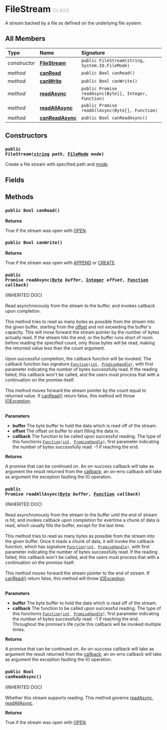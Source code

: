 # FileStream <font color="#C8C8C8" size="3">CLASS</font>

A stream backed by a file as defined on the underlying file system.

## All Members
|**Type**|**Name**|**Signature**
|:-------|:-------|:------------
|*constructor*|<a href="#c-FileStream-string-FileMode"><b>FileStream</b></a>|`public FileStream(string, System.IO.FileMode)`
|*method*|<a href="#m-canRead-void"><b>canRead</b></a>|`public Bool canRead()`
|*method*|<a href="#m-canWrite-void"><b>canWrite</b></a>|`public Bool canWrite()`
|*method*|<a href="#m-readAsync-Byte-Integer-Function"><b>readAsync</b></a>|`public Promise readAsync(Byte[], Integer, Function)`
|*method*|<a href="#m-readAllAsync-Byte-Function"><b>readAllAsync</b></a>|`public Promise readAllAsync(Byte[], Function)`
|*method*|<a href="#m-canReadAsync-void"><b>canReadAsync</b></a>|`public Bool canReadAsync()`

## Constructors
<a name="c-FileStream-string-FileMode"></a>
### <code>public FileStream([string](../../String) *path*, [FileMode](../System.IO/FileMode) *mode*)</code>
Create a file stream with specified path and <a href="../System.IO/FileMode">mode</a>.
## Fields

## Methods
<a name="m-canRead-void"></a>
### <code>public Bool canRead()</code>


**Returns**

<a name="m-canRead-void-r"></a>True if the stream was open with <a href="../System.IO/FileMode#e-OPEN">OPEN</a>.

<a name="m-canWrite-void"></a>
### <code>public Bool canWrite()</code>


**Returns**

<a name="m-canWrite-void-r"></a>True if the stream was open with <a href="../System.IO/FileMode#e-APPEND">APPEND</a> or <a href="../System.IO/FileMode#e-CREATE">CREATE</a>.

<a name="m-readAsync-Byte-Integer-Function"></a>
### <code>public Promise readAsync([Byte](../../Byte) *buffer*, [Integer](../../Integer) *offset*, [Function](../../Function) *callback*)</code>
(INHERITED DOC)<br><br>Read asynchronously from the stream to the buffer, and invokes callback upon completion.<br><br>This method tries to read as many bytes as possible from the stream into the given buffer, starting from the <a href="m-readAsync-Byte-Integer-Function-p-offset">offset</a> and not exceeding the buffer's capacity. This will move forward the stream pointer by the number of bytes actually read. If the stream hits the end, or the buffer runs short of room before reading the specified count, only those bytes will be read, making the returned value less than the count argument.<br><br>Upon successful completion, the callback function will be invoked. The callback function has signature <code>[Function](../../Function)([int](../../Integer), [PromiseHandle](../System.Concurrency/PromiseHandle))</code>, with first parameter indicating the number of bytes successfully read. If the reading failed, this callback won't be called, and the users must process that with a continuation on the promise itself.<br><br>This method moves forward the stream pointer by the count equal to returned value. If <a href="../System.IO/FileStream#m-canReadAsync-void">canRead()</a> return false, this method will throw <a href="../System.IO/IOException">IOException</a>.<br><br>

**Parameters**

<a name="m-readAsync-Byte-Integer-Function-p-buffer"></a>
- **buffer**
The byte buffer to hold the data which is read off of the stream.
<a name="m-readAsync-Byte-Integer-Function-p-offset"></a>
- **offset**
The offset on buffer to start filling the data in.
<a name="m-readAsync-Byte-Integer-Function-p-callback"></a>
- **callback**
The function to be called upon successful reading. The type of this functionis <code>[Function](../../Function)([int](../../Integer), [PromiseHandle](../System.Concurrency/PromiseHandle))</code>, first parameter indicating the number of bytes successfully read. -1 if reaching the end.

**Returns**

<a name="m-readAsync-Byte-Integer-Function-r"></a>A promise that can be continued on. An on-success callback will take as argument the result returned from the <a href="m-readAsync-Byte-Integer-Function-p-callback">callback</a>; an on-erro callback will take as argument the exception faulting the IO operation.

<a name="m-readAllAsync-Byte-Function"></a>
### <code>public Promise readAllAsync([Byte](../../Byte) *buffer*, [Function](../../Function) *callback*)</code>
(INHERITED DOC)<br><br>Read asynchronously from the stream to the buffer until the end of stream is hit, and invokes callback upon completion for evertime a chunk of data is read, which usually fills the buffer, except for the last time.<br><br>This method tries to read as many bytes as possible from the stream into the given buffer. Once it reads a chunk of data, it will invoke the callback function, which has signature <code>[Function](../../Function)([int](../../Integer), [PromiseHandle](../System.Concurrency/PromiseHandle))</code>, with first parameter indicating the number of bytes successfully read. If the reading failed, this callback won't be called, and the users must process that with a continuation on the promise itself.<br><br>This method moves forward the stream pointer to the end of stream. If <a href="../System.IO/FileStream#m-canReadAsync-void">canRead()</a> return false, this method will throw <a href="../System.IO/IOException">IOException</a>.<br><br>

**Parameters**

<a name="m-readAllAsync-Byte-Function-p-buffer"></a>
- **buffer**
The byte buffer to hold the data which is read off of the stream.
<a name="m-readAllAsync-Byte-Function-p-callback"></a>
- **callback**
The function to be called upon successful reading. The type of this functionis <code>[Function](../../Function)([int](../../Integer), [PromiseHandle](../System.Concurrency/PromiseHandle))</code>, first parameter indicating the number of bytes successfully read. -1 if reaching the end. Throughout the promise's life cycle this callback will be invoked multiple times.

**Returns**

<a name="m-readAllAsync-Byte-Function-r"></a>A promise that can be continued on. An on-success callback will take as argument the result returned from the <a href="m-readAllAsync-Byte-Function-p-callback">callback</a>; an on-erro callback will take as argument the exception faulting the IO operation.

<a name="m-canReadAsync-void"></a>
### <code>public Bool canReadAsync()</code>
(INHERITED DOC)<br><br>Whether this stream supports reading. This method governs <a href="../System.IO/FileStream">readAsync</a>, <a href="../System.IO/FileStream">readAllAsync</a>.

**Returns**

<a name="m-canReadAsync-void-r"></a>True if the stream was open with <a href="../System.IO/FileMode#e-OPEN">OPEN</a>.

